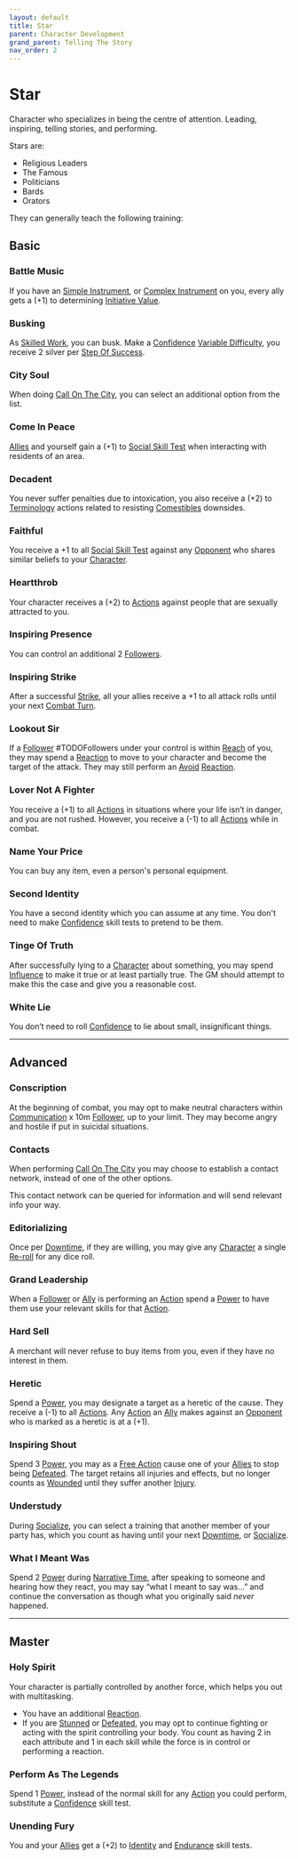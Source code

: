 ```yaml
---
layout: default
title: Star
parent: Character Development
grand_parent: Telling The Story
nav_order: 2
---
```

# Star
Character who specializes in being the centre of attention. Leading, inspiring, telling stories, and performing.

Stars are:
* Religious Leaders
* The Famous
* Politicians
* Bards
* Orators

They can generally teach the following training:

## Basic

### Battle Music
If you have an [Simple Instrument](Example-Gear#Simple%20Instrument), or [Complex Instrument](Example-Gear#Complex%20Instrument) on you, every ally gets a (+1) to determining [Initiative Value](Core/Combat#Initiative%20Value).

### Busking
As [Skilled Work](Activities#Skilled%20Work), you can busk. Make a [Confidence](Core/Communication#Confidence) [Variable Difficulty](Core/Skills#Variable%20Difficulty), you receive 2 silver per [Step Of Success](Core/Skills#Step%20Of%20Success).

### City Soul
When doing [Call On The City](Activities#Call%20On%20The%20City), you can select an additional option from the list.
### Come In Peace
[Allies](Core/Terminology#Ally) and yourself gain a (+1) to [Social Skill Test](Core/Terminology#Social%20Action) when interacting with residents of an area.

### Decadent
You never suffer penalties due to intoxication, you also receive a (+2) to [Terminology](Core/Terminology) actions related to resisting [Comestibles](Core/Comestibles) downsides.

### Faithful
You receive a +1 to all [Social Skill Test](Core/Terminology#Social%20Action) against any [Opponent](Core/Terminology#Opponent) who shares similar beliefs to your [Character](Core/Terminology#Character).

### Heartthrob
Your character receives a (+2) to [Actions](Core/Terminology#Action) against people that are sexually attracted to you.

### Inspiring Presence
You can control an additional 2 [Followers](Core/Terminology#Follower).

### Inspiring Strike
After a successful [Strike](Core/Strength#Strike), all your allies receive a +1 to all attack rolls until your next [Combat Turn](Core/Terminology#Combat%20Turn).

### Lookout Sir
If a [Follower](Core/Terminology#Follower) #TODOFollowers under your control is within [Reach](Core/Movement#Reach) of you, they may spend a [Reaction](Core/Terminology#Reaction) to move to your character and become the target of the attack. They may still perform an [Avoid](Core/Reacting#Avoid) [Reaction](Core/Terminology#Reaction).

### Lover Not A Fighter
You receive a (+1) to all [Actions](Core/Terminology#Action) in situations where your life isn’t in danger, and you are not rushed. However, you receive a (-1) to all [Actions](Core/Terminology#Action) while in combat.

### Name Your Price
You can buy any item, even a person's personal equipment.

### Second Identity
You have a second identity which you can assume at any time. You don't need to make [Confidence](Core/Communication#Confidence) skill tests to pretend to be them.

### Tinge Of Truth
After successfully lying to a [Character](Core/Terminology#Character) about something, you may spend [Influence](Additional-Attributes#Influence) to make it true or at least partially true. The GM should attempt to make this the case and give you a reasonable cost.

### White Lie
You don’t need to roll [Confidence](Core/Communication#Confidence) to lie about small, insignificant things.


---

## Advanced

### Conscription
At the beginning of combat, you may opt to make neutral characters within [Communication](Core/Communication) x 10m [Follower](Core/Terminology#Follower), up to your limit. They may become angry and hostile if put in suicidal situations.

### Contacts
When performing [Call On The City](Activities#Call%20On%20The%20City) you may choose to establish a contact network, instead of one of the other options.

This contact network can be queried for information and will send relevant info your way.

### Editorializing
Once per [Downtime](Telling-The-Story#Downtime), if they are willing, you may give any [Character](Core/Terminology#Character) a single [Re-roll](Core/Terminology#Re-roll) for any dice roll.

### Grand Leadership
When a [Follower](Core/Terminology#Follower) or [Ally](Core/Terminology#Ally) is performing an [Action](Core/Terminology#Action) spend a [Power](Additional-Attributes#Power) to have them use your relevant skills for that [Action](Core/Terminology#Action).

### Hard Sell
A merchant will never refuse to buy items from you, even if they have no interest in them.
### Heretic
Spend a [Power](Additional-Attributes#Power), you may designate a target as a heretic of the cause. They receive a (-1) to all [Actions](Core/Terminology#Action). Any [Action](Core/Terminology#Action) an [Ally](Core/Terminology#Ally) makes against an [Opponent](Core/Terminology#Opponent) who is marked as a heretic is at a (+1).

### Inspiring Shout
Spend 3 [Power](Additional-Attributes#Power), you may as a [Free Action](Core/Terminology#Free%20Action) cause one of your [Allies](Core/Terminology#Ally) to stop being [Defeated](Core/Effects#Defeated). The target retains all injuries and effects, but no longer counts as [Wounded](Core/Effects#Wounded) until they suffer another [Injury](Core/Injury).

### Understudy
During [Socialize](Activities#Socialize), you can select a training that another member of your party has, which you count as having until your next [Downtime](Telling-The-Story#Downtime), or [Socialize](Activities#Socialize).

### What I Meant Was
Spend 2 [Power](Additional-Attributes#Power) during [Narrative Time](Telling-The-Story#Narrative%20Time), after speaking to someone and hearing how they react, you may say “what I meant to say was…” and continue the conversation as though what you originally said *never* happened.






---

## Master

### Holy Spirit
Your character is partially controlled by another force, which helps you out with multitasking. 
* You have an additional [Reaction](Core/Terminology#Reaction). 
* If you are [Stunned](Core/Effects#Stunned) or [Defeated](Core/Effects#Defeated), you may opt to continue fighting or acting with the spirit controlling your body. 
You count as having 2 in each attribute and 1 in each skill while the force is in control or performing a reaction.

### Perform As The Legends
Spend 1 [Power](Additional-Attributes#Power), instead of the normal skill for any [Action](Core/Terminology#Action) you could perform, substitute a [Confidence](Core/Communication#Confidence) skill test.
### Unending Fury
You and your [Allies](Core/Terminology#Ally) get a (+2) to [Identity](Core/Spirit#Identity) and [Endurance](Core/Strength#Endurance) skill tests.

